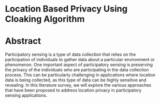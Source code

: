 # Location Based Privacy Using Cloaking Algorithm
# Abstract
Participatory sensing is a type of data collection that relies on the participation of individuals to gather data about a particular
environment or phenomenon. One important aspect of participatory sensing is preserving the privacy of the individuals who are participating in the data collection process. This can be particularly challenging in applications where location data is being collected, as this type of data can be highly sensitive and revealing. In this literature survey, we will explore the various approaches that have been proposed to address location privacy in participatory sensing applications.

